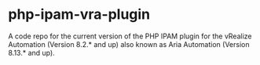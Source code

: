# php-ipam-vra-plugin
A code repo for the current version of the PHP IPAM plugin for the vRealize Automation (Version 8.2.* and up) also known as Aria Automation (Version 8.13.* and up).
